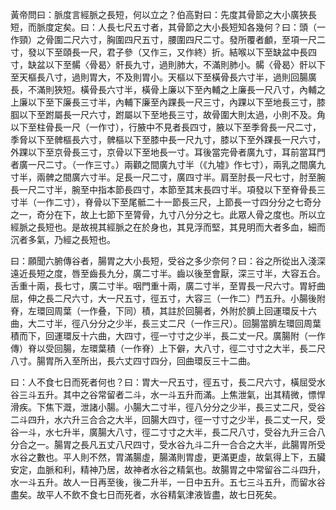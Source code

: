 黃帝問曰：脈度言經脈之長短，何以立之？伯高對曰：先度其骨節之大小廣狹長短，而脈度定矣。曰：人長七尺五寸者，其骨節之大小長短知各幾何？曰：頭（一作頸）之骨圍二尺六寸，胸圍四尺五寸，腰圍四尺二寸。發所覆者顱，至項一尺二寸，發以下至頤長一尺，君子參（又作三，又作終）折。結喉以下至缺盆中長四寸，缺盆以下至𩩲〈骨曷〉骭長九寸，過則肺大，不滿則肺小。𩩲〈骨曷〉骭以下至天樞長八寸，過則胃大，不及則胃小。天樞以下至橫骨長六寸半，過則回腸廣長，不滿則狹短。橫骨長六寸半，橫骨上廉以下至內輔之上廉長一尺八寸，內輔之上廉以下至下廉長三寸半，內輔下廉至內踝長一尺三寸，內踝以下至地長三寸，膝腘以下至跗屬長一尺六寸，跗屬以下至地長三寸，故骨圍大則太過，小則不及。角以下至柱骨長一尺（一作寸），行腋中不見者長四寸，腋以下至季脅長一尺二寸，季脅以下至髀樞長六寸，髀樞以下至膝中長一尺九寸，膝以下至外踝長一尺六寸，外踝以下至京骨長三寸，京骨以下至地長一寸。耳後當完骨者廣九寸，耳前當耳門者廣一尺二寸。（一作三寸。）兩顴之間廣九寸半（《九墟》作七寸），兩乳之間廣九寸半，兩髀之間廣六寸半。足長一尺二寸，廣四寸半。肩至肘長一尺七寸，肘至腕長一尺二寸半，腕至中指本節長四寸，本節至其末長四寸半。項發以下至脊骨長三寸半（一作二寸），脊骨以下至尾骶二十一節長三尺，上節長一寸四分分之七奇分之一，奇分在下，故上七節下至膂骨，九寸八分分之七。此眾人骨之度也。所以立經脈之長短也。是故視其經脈之在於身也，其見浮而堅，其見明而大者多血，細而沉者多氣，乃經之長短也。

曰：願聞六腑傳谷者，腸胃之大小長短，受谷之多少奈何？曰：谷之所從出入淺深遠近長短之度，唇至齒長九分，廣二寸半。齒以後至會厭，深三寸半，大容五合。舌重十兩，長七寸，廣二寸半。咽門重十兩，廣二寸半，至胃長一尺六寸。胃紆曲屈，伸之長二尺六寸，大一尺五寸，徑五寸，大容三（一作二）鬥五升。小腸後附脊，左環回周葉（一作叠，下同）積，其註於回腸者，外附於臍上回運環反十六曲，大二寸半，徑八分分之少半，長三丈二尺（一作三尺）。回腸當臍左環回周葉積而下，回運環反十六曲，大四寸，徑一寸寸之少半，長二丈一尺。廣腸附（一作傳）脊以受回腸，左環葉積（一作脊）上下僻，大八寸，徑二寸寸之大半，長二尺八寸。腸胃所入至所出，長六丈四寸四分，回曲環反三十二曲。

曰：人不食七日而死者何也？曰：胃大一尺五寸，徑五寸，長二尺六寸，橫屈受水谷三斗五升。其中之谷常留者二斗，水一斗五升而滿。上焦泄氣，出其精微，慓悍滑疾。下焦下溉，泄諸小腸。小腸大二寸半，徑八分分之少半，長三丈二尺，受谷二斗四升，水六升三合合之大半，回腸大四寸，徑一寸寸之少半，長二丈一尺，受谷一斗，水七升半，廣腸大八寸，徑二寸寸之大半，長二尺八寸，受谷九升三合八分合之一。腸胃之長凡五丈八尺四寸，受水谷九斗二升一合合之大半，此腸胃所受水谷之數也。平人則不然，胃滿腸虛，腸滿則胃虛，更滿更虛，故氣得上下，五臟安定，血脈和利，精神乃居，故神者水谷之精氣也。故腸胃之中常留谷二斗四升，水一斗五升。故人一日再至後，後二升半，一日中五升。五七三斗五升，而留水谷盡矣。故平人不飲不食七日而死者，水谷精氣津液皆盡，故七日死矣。
